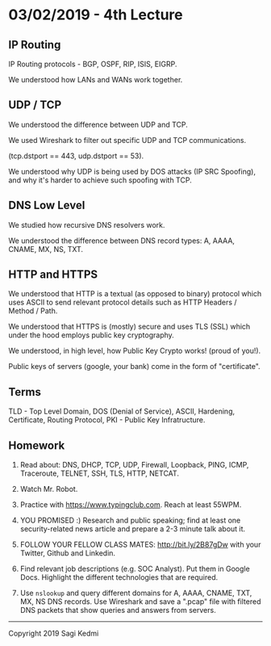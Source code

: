 # 03/02/2019 - 4th Lecture

## IP Routing

IP Routing protocols - BGP, OSPF, RIP, ISIS, EIGRP.

We understood how LANs and WANs work together.

## UDP / TCP

We understood the difference between UDP and TCP.

We used Wireshark to filter out specific UDP and TCP communications.

(tcp.dstport == 443, udp.dstport == 53).

We understood why UDP is being used by DOS attacks (IP SRC Spoofing), and why
it's harder to achieve such spoofing with TCP.

## DNS Low Level

We studied how recursive DNS resolvers work.

We understood the difference between DNS record types: A, AAAA, CNAME, MX, NS, TXT.

## HTTP and HTTPS

We understood that HTTP is a textual (as opposed to binary) protocol which
uses ASCII to send relevant protocol details such as HTTP Headers / Method / Path.

We understood that HTTPS is (mostly) secure and uses TLS (SSL) which under the hood
employs public key cryptography.

We understood, in high level, how Public Key Crypto works! (proud of you!).

Public keys of servers (google, your bank) come in the form of "certificate".

## Terms
TLD - Top Level Domain, DOS (Denial of Service), ASCII, Hardening, Certificate,
Routing Protocol, PKI - Public Key Infratructure.

## Homework

1. Read about: DNS, DHCP, TCP, UDP, Firewall, Loopback, PING, ICMP,
Traceroute, TELNET, SSH, TLS, HTTP, NETCAT.

2. Watch Mr. Robot.

3. Practice with https://www.typingclub.com. Reach at least 55WPM.

4. YOU PROMISED :)  Research and public speaking; find at least one
security-related news article and prepare a 2-3 minute talk about it.

5. FOLLOW YOUR FELLOW CLASS MATES: http://bit.ly/2B87gDw with your Twitter, Github and Linkedin.

6. Find relevant job descriptions (e.g. SOC Analyst). Put them in Google Docs.
Highlight the different technologies that are required.

7. Use `nslookup` and query different domains for A, AAAA, CNAME, TXT, MX, NS
DNS records. Use Wireshark and save a ".pcap" file with filtered DNS packets
that show queries and answers from servers.


<hr>
Copyright 2019 Sagi Kedmi
